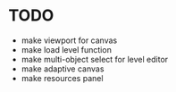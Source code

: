# TODO
* make viewport for canvas
* make load level function
* make multi-object select for level editor
* make adaptive canvas
* make resources panel
